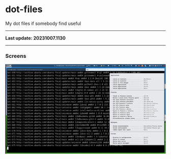 # dot-files
My dot files if somebody find useful


---

**Last update: 20231007.1130**

---

### Screens

![20231007.1130-SwayFX](https://raw.githubusercontent.com/BlackCodec/dot-files/main/screenshots/20231007-1130.png)
